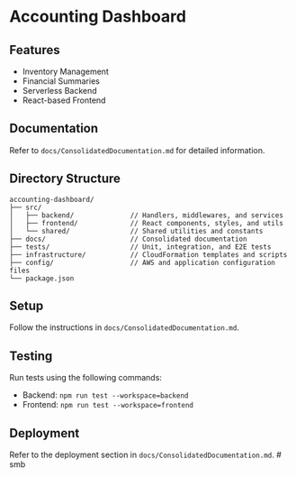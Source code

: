 # Accounting Dashboard

## Features
- Inventory Management
- Financial Summaries
- Serverless Backend
- React-based Frontend

## Documentation
Refer to `docs/ConsolidatedDocumentation.md` for detailed information.

## Directory Structure
```
accounting-dashboard/
├── src/
│   ├── backend/              // Handlers, middlewares, and services
│   ├── frontend/             // React components, styles, and utils
│   └── shared/               // Shared utilities and constants
├── docs/                     // Consolidated documentation
├── tests/                    // Unit, integration, and E2E tests
├── infrastructure/           // CloudFormation templates and scripts
├── config/                   // AWS and application configuration files
└── package.json
```

## Setup
Follow the instructions in `docs/ConsolidatedDocumentation.md`.

## Testing
Run tests using the following commands:
- Backend: `npm run test --workspace=backend`
- Frontend: `npm run test --workspace=frontend`

## Deployment
Refer to the deployment section in `docs/ConsolidatedDocumentation.md`.
#   s m b  
 